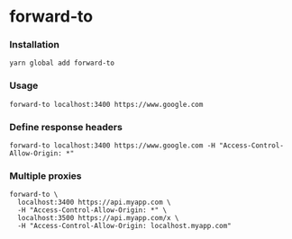 # forward-to

### Installation

```
yarn global add forward-to
```

### Usage

```
forward-to localhost:3400 https://www.google.com
```

### Define response headers

```
forward-to localhost:3400 https://www.google.com -H "Access-Control-Allow-Origin: *"
```

### Multiple proxies

```
forward-to \
  localhost:3400 https://api.myapp.com \
  -H "Access-Control-Allow-Origin: *" \
  localhost:3500 https://api.myapp.com/x \
  -H "Access-Control-Allow-Origin: localhost.myapp.com"
```

